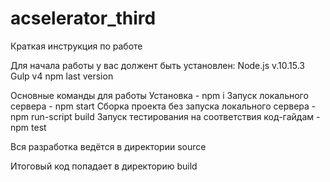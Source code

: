 # acselerator_third

Краткая инструкция по работе

Для начала работы у вас должент быть установлен:
Node.js v.10.15.3
Gulp v4
npm last version

Основные команды для работы
Установка - npm i
Запуск локального сервера - npm start
Сборка проекта без запуска локального сервера - npm run-script build
Запуск тестирования на соответствия код-гайдам - npm test

Вся разработка ведётся в директории source

Итоговый код попадает в директорию build
